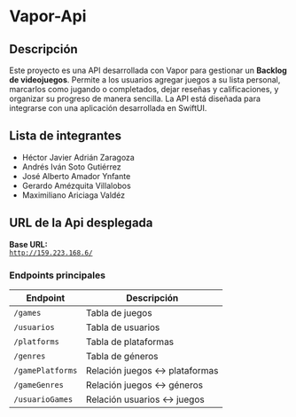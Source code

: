 # Vapor-Api

## Descripción

Este proyecto es una API desarrollada con Vapor para gestionar un **Backlog de videojuegos**. Permite a los usuarios agregar juegos a su lista personal, marcarlos como jugando o completados, dejar reseñas y calificaciones, y organizar su progreso de manera sencilla. La API está diseñada para integrarse con una aplicación desarrollada en SwiftUI.

## Lista de integrantes

- Héctor Javier Adrián Zaragoza
- Andrés Iván Soto Gutiérrez
- José Alberto Amador Ynfante
- Gerardo Amézquita Villalobos
- Maximiliano Ariciaga Valdéz

## URL de la Api desplegada

**Base URL:**  
[`http://159.223.168.6/`](http://159.223.168.6/)

### Endpoints principales

| Endpoint           | Descripción                                 |
|--------------------|---------------------------------------------|
| `/games`           | Tabla de juegos                             |
| `/usuarios`        | Tabla de usuarios                           |
| `/platforms`       | Tabla de plataformas                        |
| `/genres`          | Tabla de géneros                            |
| `/gamePlatforms`   | Relación juegos ↔ plataformas               |
| `/gameGenres`      | Relación juegos ↔ géneros                   |
| `/usuarioGames`    | Relación usuarios ↔ juegos                  |

